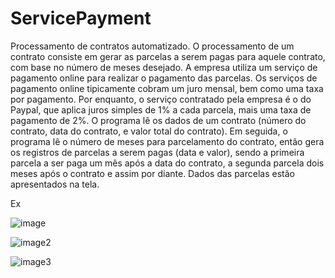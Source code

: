 # ServicePayment

Processamento de contratos automatizado. O processamento de
um contrato consiste em gerar as parcelas a serem pagas para aquele contrato, com base no
número de meses desejado.
A empresa utiliza um serviço de pagamento online para realizar o pagamento das parcelas.
Os serviços de pagamento online tipicamente cobram um juro mensal, bem como uma taxa
por pagamento. Por enquanto, o serviço contratado pela empresa é o do Paypal, que aplica
juros simples de 1% a cada parcela, mais uma taxa de pagamento de 2%.
O programa lê os dados de um contrato (número do contrato, data do contrato,
e valor total do contrato). Em seguida, o programa lê o número de meses para
parcelamento do contrato, então gera os registros de parcelas a serem pagas (data e valor),
sendo a primeira parcela a ser paga um mês após a data do contrato, a segunda parcela dois
meses após o contrato e assim por diante. Dados das parcelas estão apresentados na tela.

Ex

![image](https://i.ibb.co/S7smKz5/image.png)

![image2](https://i.ibb.co/KVX5ZPp/image.png)

![image3](https://i.ibb.co/wrY6ShM/image.png)
